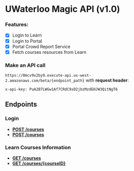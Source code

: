 # UWaterloo Magic API (v1.0)
### Features:
- [x] Login to Learn
- [x] Login to Portal
- [x] Portal Crowd Report Service
- [x] Fetch courses resources from Learn

### Make an API call
`
https://0mcv9x2by9.execute-api.us-west-2.amazonaws.com/beta/{endpoint_path}
`
with __request header__:

`x-api-key: PuA2B7LWGw1Af7CRdC9sD2jbzMzdEHJW3QitNgT6`

## Endpoints
### Login
- [__POST /courses__](login/login.md)
- [__POST /courses__](login/login.md)

### Learn Courses Information
- [__GET /courses__](courses/courses.md)
- [__GET /courses/{courseID}__](courses/course_id.md)
